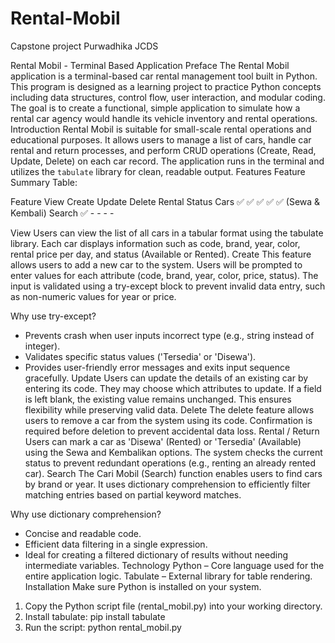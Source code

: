 # Rental-Mobil
Capstone project Purwadhika JCDS

Rental Mobil - Terminal Based Application
Preface
The Rental Mobil application is a terminal-based car rental management tool built in Python. This program is designed as a learning project to practice Python concepts including data structures, control flow, user interaction, and modular coding. The goal is to create a functional, simple application to simulate how a rental car agency would handle its vehicle inventory and rental operations.
Introduction
Rental Mobil is suitable for small-scale rental operations and educational purposes. It allows users to manage a list of cars, handle car rental and return processes, and perform CRUD operations (Create, Read, Update, Delete) on each car record. The application runs in the terminal and utilizes the `tabulate` library for clean, readable output.
Features
Feature Summary Table:

Feature	View	Create	Update	Delete	Rental Status
Cars	✅	✅	✅	✅	✅ (Sewa & Kembali)
Search	✅	-	-	-	-

View
Users can view the list of all cars in a tabular format using the tabulate library. Each car displays information such as code, brand, year, color, rental price per day, and status (Available or Rented).
Create
This feature allows users to add a new car to the system. Users will be prompted to enter values for each attribute (code, brand, year, color, price, status). The input is validated using a try-except block to prevent invalid data entry, such as non-numeric values for year or price.

Why use try-except?
- Prevents crash when user inputs incorrect type (e.g., string instead of integer).
- Validates specific status values ('Tersedia' or 'Disewa').
- Provides user-friendly error messages and exits input sequence gracefully.
Update
Users can update the details of an existing car by entering its code. They may choose which attributes to update. If a field is left blank, the existing value remains unchanged. This ensures flexibility while preserving valid data.
Delete
The delete feature allows users to remove a car from the system using its code. Confirmation is required before deletion to prevent accidental data loss.
Rental / Return
Users can mark a car as 'Disewa' (Rented) or 'Tersedia' (Available) using the Sewa and Kembalikan options. The system checks the current status to prevent redundant operations (e.g., renting an already rented car).
Search
The Cari Mobil (Search) function enables users to find cars by brand or year. It uses dictionary comprehension to efficiently filter matching entries based on partial keyword matches.

Why use dictionary comprehension?
- Concise and readable code.
- Efficient data filtering in a single expression.
- Ideal for creating a filtered dictionary of results without needing intermediate variables.
Technology
Python – Core language used for the entire application logic.
Tabulate – External library for table rendering.
Installation
Make sure Python is installed on your system.

1. Copy the Python script file (rental_mobil.py) into your working directory.
2. Install tabulate:
   pip install tabulate
3. Run the script:
   python rental_mobil.py
